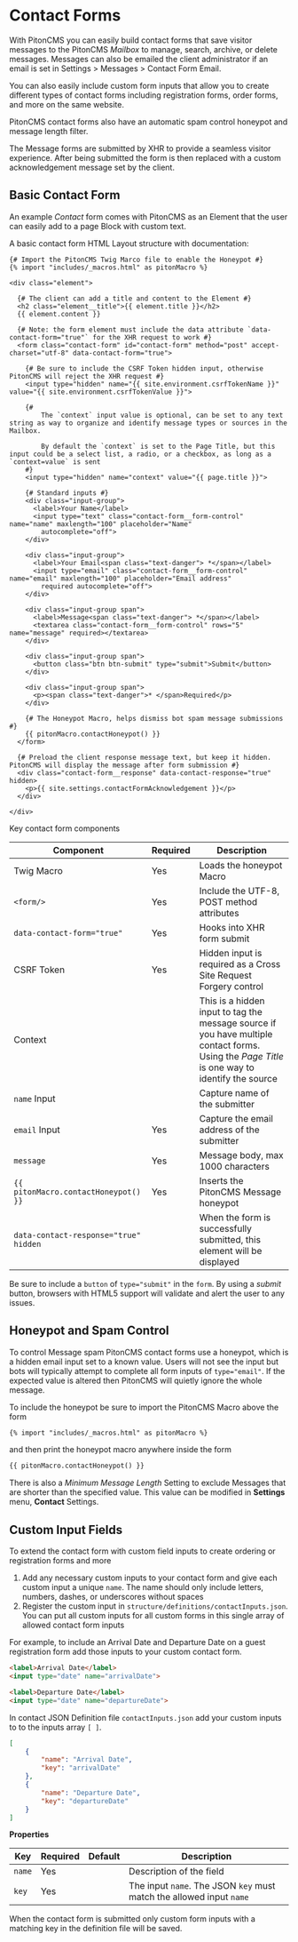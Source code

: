 # Contact Forms

With PitonCMS you can easily build contact forms that save visitor messages to the PitonCMS *Mailbox* to manage, search, archive, or delete messages. Messages can also be emailed the client administrator if an email is set in Settings > Messages > Contact Form Email.

You can also easily include custom form inputs that allow you to create different types of contact forms including registration forms, order forms, and more on the same website.

PitonCMS contact forms also have an automatic spam control honeypot and message length filter.

The Message forms are submitted by XHR to provide a seamless visitor experience. After being submitted the form is then replaced with a custom acknowledgement message set by the client.

## Basic Contact Form
An example *Contact* form comes with PitonCMS as an Element that the user can easily add to a page Block with custom text.

A basic contact form HTML Layout structure with documentation:

```twig
{# Import the PitonCMS Twig Marco file to enable the Honeypot #}
{% import "includes/_macros.html" as pitonMacro %}

<div class="element">

  {# The client can add a title and content to the Element #}
  <h2 class="element__title">{{ element.title }}</h2>
  {{ element.content }}

  {# Note: the form element must include the data attribute `data-contact-form="true"` for the XHR request to work #}
  <form class="contact-form" id="contact-form" method="post" accept-charset="utf-8" data-contact-form="true">

    {# Be sure to include the CSRF Token hidden input, otherwise PitonCMS will reject the XHR request #}
    <input type="hidden" name="{{ site.environment.csrfTokenName }}" value="{{ site.environment.csrfTokenValue }}">

    {#
        The `context` input value is optional, can be set to any text string as way to organize and identify message types or sources in the Mailbox.

        By default the `context` is set to the Page Title, but this input could be a select list, a radio, or a checkbox, as long as a `context=value` is sent
    #}
    <input type="hidden" name="context" value="{{ page.title }}">

    {# Standard inputs #}
    <div class="input-group">
      <label>Your Name</label>
      <input type="text" class="contact-form__form-control" name="name" maxlength="100" placeholder="Name"
        autocomplete="off">
    </div>

    <div class="input-group">
      <label>Your Email<span class="text-danger"> *</span></label>
      <input type="email" class="contact-form__form-control" name="email" maxlength="100" placeholder="Email address"
        required autocomplete="off">
    </div>

    <div class="input-group span">
      <label>Message<span class="text-danger"> *</span></label>
      <textarea class="contact-form__form-control" rows="5" name="message" required></textarea>
    </div>

    <div class="input-group span">
      <button class="btn btn-submit" type="submit">Submit</button>
    </div>

    <div class="input-group span">
      <p><span class="text-danger">* </span>Required</p>
    </div>

    {# The Honeypot Macro, helps dismiss bot spam message submissions #}
    {{ pitonMacro.contactHoneypot() }}
  </form>

  {# Preload the client response message text, but keep it hidden. PitonCMS will display the message after form submission #}
  <div class="contact-form__response" data-contact-response="true" hidden>
    <p>{{ site.settings.contactFormAcknowledgement }}</p>
  </div>

</div>
```

Key contact form components

| Component | Required | Description |
| --- | --- | --- |
| Twig Macro | Yes | Loads the honeypot Macro |
| `<form/>` | Yes | Include the UTF-8, POST method attributes |
| `data-contact-form="true"` | Yes | Hooks into XHR form submit |
| CSRF Token | Yes | Hidden input is required as a Cross Site Request Forgery control |
| Context |  | This is a hidden input to tag the message source if you have multiple contact forms. Using the *Page Title* is one way to identify the source
| `name` Input | | Capture name of the submitter |
| `email` Input | Yes | Capture the email address of the submitter |
| `message` | Yes | Message body, max 1000 characters |
| `{{ pitonMacro.contactHoneypot() }}` | Yes | Inserts the PitonCMS Message honeypot |
| `data-contact-response="true" hidden` | | When the form is successfully submitted, this element will be displayed |

Be sure to include a `button` of `type="submit"` in the `form`. By using a _submit_ button, browsers with HTML5 support will validate and alert the user to any issues.

## Honeypot and Spam Control
To control Message spam PitonCMS contact forms use a honeypot, which is a hidden email input set to a known value. Users will not see the input but bots will typically attempt to complete all form inputs of `type="email"`. If the expected value is altered then PitonCMS will quietly ignore the whole message.

To include the honeypot be sure to import the PitonCMS Macro above the form

```html
{% import "includes/_macros.html" as pitonMacro %}
```

and then print the honeypot macro anywhere inside the form

```html
{{ pitonMacro.contactHoneypot() }}
```

There is also a *Minimum Message Length* Setting to exclude Messages that are shorter than the specified value. This value can be modified in <i class="fas fa-cog"></i> **Settings** menu, **Contact** Settings.

## Custom Input Fields
To extend the contact form with custom field inputs to create ordering or registration forms and more

1. Add any necessary custom inputs to your contact form and give each custom input a unique `name`. The name should only include letters, numbers, dashes, or underscores without spaces
2. Register the custom input in `structure/definitions/contactInputs.json`. You can put all custom inputs for all custom forms in this single array of allowed contact form inputs

For example, to include an Arrival Date and Departure Date on a guest registration form add those inputs to your custom contact form.

```html
<label>Arrival Date</label>
<input type="date" name="arrivalDate">

<label>Departure Date</label>
<input type="date" name="departureDate">
```

In contact JSON Definition file `contactInputs.json` add your custom inputs to to the inputs array `[ ]`.

```json
[
    {
        "name": "Arrival Date",
        "key": "arrivalDate"
    },
    {
        "name": "Departure Date",
        "key": "departureDate"
    }
]
```

**Properties**

| Key | Required | Default | Description |
| --- | --- | --- | --- |
| `name` | Yes | | Description of the field |
| `key` | Yes | | The input `name`. The JSON `key` must match the allowed input `name` |

When the contact form is submitted only custom form inputs with a matching key in the definition file will be saved.
